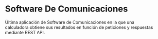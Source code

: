﻿# Software De Comunicaciones
Última aplicación de Software de Comunicaciones en la que una calculadora obtiene sus resultados en función de peticiones y respuestas mediante REST API.
